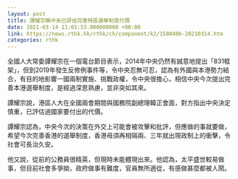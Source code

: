 ```yaml
---
layout: post
title: 譚耀宗稱中央已評估完善特區選舉制度代價
date: 2021-03-14 11:01:53.000000000 +08:00
link: https://news.rthk.hk/rthk/ch/component/k2/1580486-20210314.htm
categories: rthk
---
```


全國人大常委譚耀宗在一個電台節目表示，2014年中央仍然有誠意地提出「831框架」，但到2019年發生反修例事件等，令中央忍無可忍，認為有外國與本港勢力結合，有目的地影響一國兩制實施、挑戰政權，令中央很擔心，相信中央今次提出完善本港選舉制度，是經過深思熟慮，並非突如其來。

譚耀宗說，港區人大在全國兩會期間與國務院副總理韓正會面，對方指出中央決定慎重，已評估過國家要付出的代價。

譚耀宗認為，中央今次的決策在外交上可能會被攻擊和批評，但應做的事就要做，希望今次完善香港的選舉制度，香港毋須再相隔兩、三年就出現政制上的衝擊，令社會可長治久安。

他又說，從前的公務員很精英，但現時未能體現出來。他認為，太平盛世較易做事，但目前社會多爭拗，政府做事有難度，官員無所適從，有感做甚麼都被人鬧。
